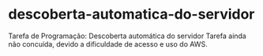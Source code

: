 # descoberta-automatica-do-servidor

Tarefa de Programação: Descoberta automática do servidor
Tarefa ainda não concuída, devido a dificuldade de acesso e uso do AWS.
